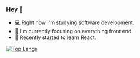 ### Hey 👋


- 💻 Right now I'm studying software development.
- 📌 I'm currently focusing on everything front end.
- 🌱 Recently started to learn React.

[![Top Langs](https://github-readme-stats.vercel.app/api/top-langs/?username=awrelyah&layout=compact)](https://github.com/awrelyah/github-readme-stats)


<!--
**awrelyah/awrelyah** is a ✨ _special_ ✨ repository because its `README.md` (this file) appears on your GitHub profile.

Here are some ideas to get you started:

- 🔭 I’m currently working on ...
- 🌱 I’m currently learning ...
- 👯 I’m looking to collaborate on ...
- 🤔 I’m looking for help with ...
- 💬 Ask me about ...
- 📫 How to reach me: ...
- 😄 Pronouns: ...
- ⚡ Fun fact: ...
-->

